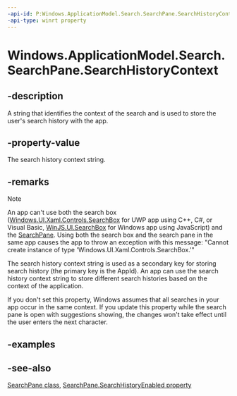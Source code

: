 ```yaml
---
-api-id: P:Windows.ApplicationModel.Search.SearchPane.SearchHistoryContext
-api-type: winrt property
---
```


<!-- Property syntax
public string SearchHistoryContext { get;  set; }
-->

# Windows.ApplicationModel.Search.SearchPane.SearchHistoryContext

## -description
A string that identifies the context of the search and is used to store the user's search history with the app.

## -property-value
The search history context string.

## -remarks
> [!NOTE]
> An app can't use both the search box ([Windows.UI.Xaml.Controls.SearchBox](../windows.ui.xaml.controls/searchbox.md) for UWP app using C++, C#, or Visual Basic, [WinJS.UI.SearchBox](https://msdn.microsoft.com/library/58f5cea3-a19b-48a8-abcc-17f38d8fa886) for Windows app using JavaScript) and the [SearchPane](searchpane.md). Using both the search box and the search pane in the same app causes the app to throw an exception with this message: "Cannot create instance of type 'Windows.UI.Xaml.Controls.SearchBox.'"

The search history context string is used as a secondary key for storing search history (the primary key is the AppId). An app can use the search history context string to store different search histories based on the context of the application.

If you don't set this property, Windows assumes that all searches in your app occur in the same context. If you update this property while the search pane is open with suggestions showing, the changes won't take effect until the user enters the next character.

## -examples

## -see-also
[SearchPane class](searchpane.md), [SearchPane.SearchHistoryEnabled property](searchpane_searchhistoryenabled.md)
